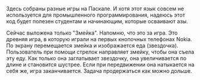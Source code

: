 Здесь собраны разные игры на Паскале. И хотя этот язык совсем не используется для промышленного программирования, надеюсь
этот код будет полезен студентам и начинающим, которые осваивают азы.

Сейчас выложена только "Змейка". Напомню, что это за игра. Это древняя игра, в которую играли на первых кнопочных телефонах Nokia.
По экрану перемещается змейка и изображается еда (звездочка). Пользователь при помощи стрелок направляет змейку, чтобы она съела эту еду.
Как только она заглатывает звездочку, она увеличивается по длине и становится шустрее. Если при передвижении она натыкается на себя же, 
игра заканчивается. Задача продержаться как можно дольше.
